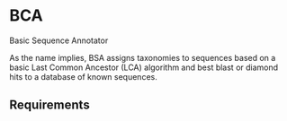 # BCA
Basic Sequence Annotator

As the name implies, BSA assigns taxonomies to sequences based on a basic Last Common Ancestor (LCA) algorithm and best blast or diamond hits to a database of known sequences.


## Requirements




